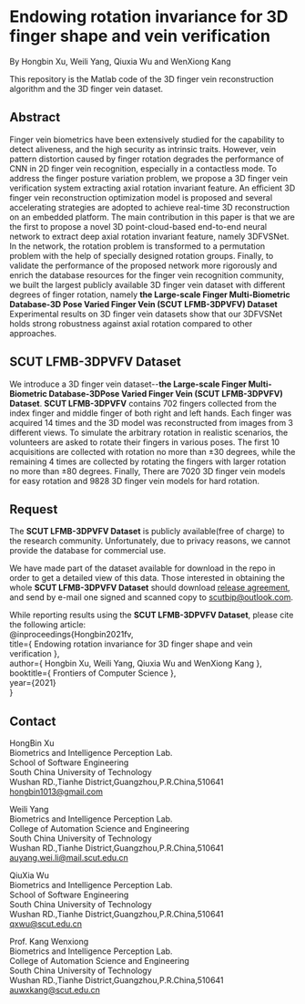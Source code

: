 # Endowing rotation invariance for 3D finger shape and vein verification
By Hongbin Xu, Weili Yang, Qiuxia Wu and WenXiong Kang

This repository is the Matlab code of the 3D finger vein reconstruction algorithm and the 3D finger vein dataset.

## Abstract
Finger vein biometrics have been extensively studied for the capability to detect aliveness, and the high security as intrinsic traits.
However, vein pattern distortion caused by finger rotation degrades the performance of CNN in 2D finger vein recognition, especially in a contactless mode.
To address the finger posture variation problem, we propose a 3D finger vein verification system extracting axial rotation invariant feature.
An efficient 3D finger vein reconstruction optimization model is proposed and several accelerating strategies are adopted to achieve real-time 3D reconstruction on an embedded platform.
The main contribution in this paper is that we are the first to propose a novel 3D point-cloud-based end-to-end neural network to extract deep axial rotation invariant feature, namely 3DFVSNet.
In the network, the rotation problem is transformed to a permutation problem with the help of specially designed rotation groups.
Finally, to validate the performance of the proposed network more rigorously and enrich the database resources for the finger vein recognition community, we built the largest publicly available 3D finger vein dataset with different degrees of finger rotation, namely __the Large-scale Finger Multi-Biometric Database-3D Pose Varied Finger Vein (SCUT LFMB-3DPVFV) Dataset__ Experimental results on 3D finger vein datasets show that our 3DFVSNet holds strong robustness against axial rotation compared to other approaches.

## SCUT LFMB-3DPVFV Dataset
We introduce a 3D finger vein dataset--__the Large-scale Finger Multi-Biometric Database-3DPose Varied Finger Vein (SCUT LFMB-3DPVFV) Dataset__.
__SCUT LFMB-3DPVFV__ contains 702 fingers collected from the index finger and middle finger of both right and left hands. Each finger was acquired 14 times and the 3D model was reconstructed from images from 3 different views. To simulate the arbitrary rotation in realistic scenarios, the volunteers are asked to rotate their fingers in various poses. The first 10 acquisitions are collected with rotation no more than ±30 degrees, while the remaining 4 times are collected by rotating the fingers with larger rotation no more than ±80 degrees. Finally, There are 7020 3D finger vein models for easy rotation and 9828 3D finger vein models for hard rotation.

## Request
The __SCUT LFMB-3DPVFV Dataset__ is publicly available(free of charge) to the research community. Unfortunately, due to privacy reasons, we cannot provide the database for commercial use.

We have made part of the dataset available for download in the repo in order to get a detailed view of this data. Those interested in obtaining the whole __SCUT LFMB-3DPVFV Dataset__ should download [release agreement](https://github.com/BIP-Lab/SCUT--SFVD/blob/master/SCUT%20FV%20Presentation%20Attack%20Database%20Release%20Agreement.pdf), and send by e-mail one signed and scanned copy to scutbip@outlook.com.


While reporting results using the __SCUT LFMB-3DPVFV Dataset__, please cite the following article:    
@inproceedings{Hongbin2021fv,  
  title={ Endowing rotation invariance for 3D finger shape and vein verification },  
  author={ Hongbin Xu, Weili Yang, Qiuxia Wu and WenXiong Kang },  
  booktitle={ Frontiers of Computer Science },  
  year={2021}   
}  


## Contact
HongBin Xu     
Biometrics and Intelligence Perception Lab.    
School of Software Engineering    
South China University of Technology    
Wushan RD.,Tianhe District,Guangzhou,P.R.China,510641   
hongbin1013@gmail.com   

Weili Yang   
Biometrics and Intelligence Perception Lab.   
College of Automation Science and Engineering   
South China University of Technology    
Wushan RD.,Tianhe District,Guangzhou,P.R.China,510641   
auyang.wei.li@mail.scut.edu.cn    

QiuXia Wu    
Biometrics and Intelligence Perception Lab.   
School of Software Engineering   
South China University of Technology    
Wushan RD.,Tianhe District,Guangzhou,P.R.China,510641    
qxwu@scut.edu.cn   

Prof. Kang Wenxiong   
Biometrics and Intelligence Perception Lab.   
College of Automation Science and Engineering   
South China University of Technology   
Wushan RD.,Tianhe District,Guangzhou,P.R.China,510641      
auwxkang@scut.edu.cn   

